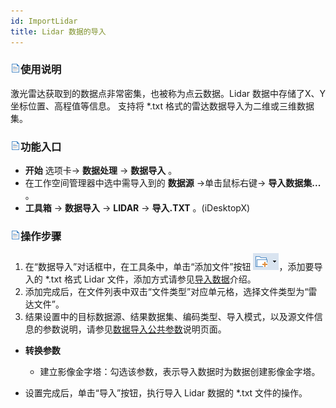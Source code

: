 ```yaml
---
id: ImportLidar
title: Lidar 数据的导入  
---  
```

### ![](../../img/read.gif)使用说明

激光雷达获取到的数据点非常密集，也被称为点云数据。Lidar 数据中存储了X、Y坐标位置、高程值等信息。 支持将 *.txt
格式的雷达数据导入为二维或三维数据集。

### ![](../../img/read.gif)功能入口

  * **开始** 选项卡-> **数据处理** -> **数据导入** 。
  * 在工作空间管理器中选中需导入到的 **数据源** ->单击鼠标右键-> **导入数据集...** 。
  * **工具箱** -> **数据导入** -> **LIDAR** -> **导入.TXT** 。(iDesktopX)

### ![](../../img/read.gif)操作步骤

  1. 在“数据导入”对话框中，在工具条中，单击“添加文件”按钮 ![](../../img/AddDataButton.png)，添加要导入的 *.txt 格式 Lidar 文件，添加方式请参见[导入数据](ImportData.html)介绍。
  2. 添加完成后，在文件列表中双击“文件类型”对应单元格，选择文件类型为“雷达文件”。
  3. 结果设置中的目标数据源、结果数据集、编码类型、导入模式，以及源文件信息的参数说明，请参见[数据导入公共参数](ParameterSettingDia.html)说明页面。

* **转换参数**

  * 建立影像金字塔：勾选该参数，表示导入数据时为数据创建影像金字塔。

* 设置完成后，单击“导入”按钮，执行导入 Lidar 数据的 *.txt 文件的操作。
